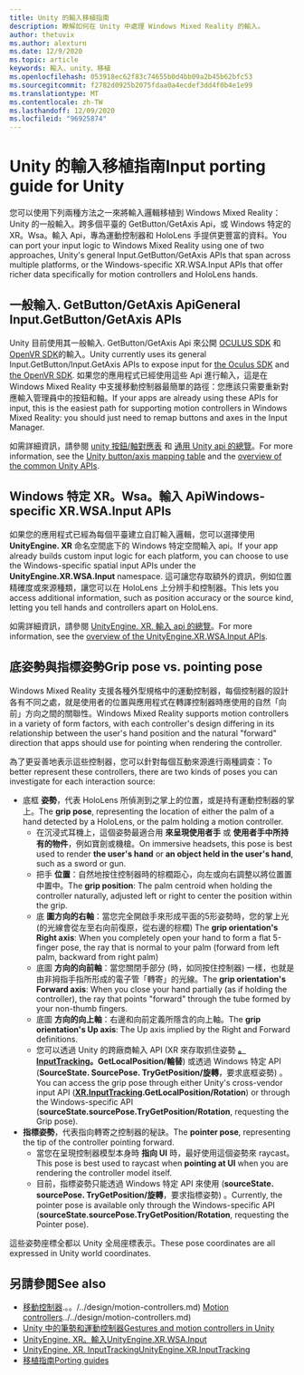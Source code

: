 ```yaml
---
title: Unity 的輸入移植指南
description: 瞭解如何在 Unity 中處理 Windows Mixed Reality 的輸入。
author: thetuvix
ms.author: alexturn
ms.date: 12/9/2020
ms.topic: article
keywords: 輸入、unity、移植
ms.openlocfilehash: 053918ec62f83c74655b0d4bb09a2b45b62bfc53
ms.sourcegitcommit: f2782d0925b2075fdaa0a4ecdef3dd4f0b4e1e99
ms.translationtype: MT
ms.contentlocale: zh-TW
ms.lasthandoff: 12/09/2020
ms.locfileid: "96925874"
---
```

# <a name="input-porting-guide-for-unity"></a><span data-ttu-id="13f1a-104">Unity 的輸入移植指南</span><span class="sxs-lookup"><span data-stu-id="13f1a-104">Input porting guide for Unity</span></span>

<span data-ttu-id="13f1a-105">您可以使用下列兩種方法之一來將輸入邏輯移植到 Windows Mixed Reality： Unity 的一般輸入。跨多個平臺的 GetButton/GetAxis Api，或 Windows 特定的 XR。Wsa。輸入 Api，專為運動控制器和 HoloLens 手提供更豐富的資料。</span><span class="sxs-lookup"><span data-stu-id="13f1a-105">You can port your input logic to Windows Mixed Reality using one of two approaches, Unity's general Input.GetButton/GetAxis APIs that span across multiple platforms, or the Windows-specific XR.WSA.Input APIs that offer richer data specifically for motion controllers and HoloLens hands.</span></span>

## <a name="general-inputgetbuttongetaxis-apis"></a><span data-ttu-id="13f1a-106">一般輸入. GetButton/GetAxis Api</span><span class="sxs-lookup"><span data-stu-id="13f1a-106">General Input.GetButton/GetAxis APIs</span></span>

<span data-ttu-id="13f1a-107">Unity 目前使用其一般輸入. GetButton/GetAxis Api 來公開 [OCULUS SDK](https://docs.unity3d.com/Manual/OculusControllers.html) 和 [OpenVR SDK](https://docs.unity3d.com/Manual/OpenVRControllers.html)的輸入。</span><span class="sxs-lookup"><span data-stu-id="13f1a-107">Unity currently uses its general Input.GetButton/Input.GetAxis APIs to expose input for [the Oculus SDK](https://docs.unity3d.com/Manual/OculusControllers.html) and [the OpenVR SDK](https://docs.unity3d.com/Manual/OpenVRControllers.html).</span></span> <span data-ttu-id="13f1a-108">如果您的應用程式已經使用這些 Api 進行輸入，這是在 Windows Mixed Reality 中支援移動控制器最簡單的路徑：您應該只需要重新對應輸入管理員中的按鈕和軸。</span><span class="sxs-lookup"><span data-stu-id="13f1a-108">If your apps are already using these APIs for input, this is the easiest path for supporting motion controllers in Windows Mixed Reality: you should just need to remap buttons and axes in the Input Manager.</span></span>

<span data-ttu-id="13f1a-109">如需詳細資訊，請參閱 [unity 按鈕/軸對應表](../unity/gestures-and-motion-controllers-in-unity.md#unity-buttonaxis-mapping-table) 和 [通用 Unity api 的總覽](../unity/gestures-and-motion-controllers-in-unity.md#common-unity-apis-inputgetbuttongetaxis)。</span><span class="sxs-lookup"><span data-stu-id="13f1a-109">For more information, see the [Unity button/axis mapping table](../unity/gestures-and-motion-controllers-in-unity.md#unity-buttonaxis-mapping-table) and the [overview of the common Unity APIs](../unity/gestures-and-motion-controllers-in-unity.md#common-unity-apis-inputgetbuttongetaxis).</span></span>

## <a name="windows-specific-xrwsainput-apis"></a><span data-ttu-id="13f1a-110">Windows 特定 XR。Wsa。輸入 Api</span><span class="sxs-lookup"><span data-stu-id="13f1a-110">Windows-specific XR.WSA.Input APIs</span></span>

<span data-ttu-id="13f1a-111">如果您的應用程式已經為每個平臺建立自訂輸入邏輯，您可以選擇使用 **UnityEngine. XR** 命名空間底下的 Windows 特定空間輸入 api。</span><span class="sxs-lookup"><span data-stu-id="13f1a-111">If your app already builds custom input logic for each platform, you can choose to use the Windows-specific spatial input APIs under the **UnityEngine.XR.WSA.Input** namespace.</span></span> <span data-ttu-id="13f1a-112">這可讓您存取額外的資訊，例如位置精確度或來源種類，讓您可以在 HoloLens 上分辨手和控制器。</span><span class="sxs-lookup"><span data-stu-id="13f1a-112">This lets you access additional information, such as position accuracy or the source kind, letting you tell hands and controllers apart on HoloLens.</span></span>

<span data-ttu-id="13f1a-113">如需詳細資訊，請參閱 [UnityEngine. XR. 輸入 api 的總覽](../unity/gestures-and-motion-controllers-in-unity.md#windows-specific-apis-xrwsainput)。</span><span class="sxs-lookup"><span data-stu-id="13f1a-113">For more information, see the [overview of the UnityEngine.XR.WSA.Input APIs](../unity/gestures-and-motion-controllers-in-unity.md#windows-specific-apis-xrwsainput).</span></span>

## <a name="grip-pose-vs-pointing-pose"></a><span data-ttu-id="13f1a-114">底姿勢與指標姿勢</span><span class="sxs-lookup"><span data-stu-id="13f1a-114">Grip pose vs. pointing pose</span></span>

<span data-ttu-id="13f1a-115">Windows Mixed Reality 支援各種外型規格中的運動控制器，每個控制器的設計各有不同之處，就是使用者的位置與應用程式在轉譯控制器時應使用的自然「向前」方向之間的關聯性。</span><span class="sxs-lookup"><span data-stu-id="13f1a-115">Windows Mixed Reality supports motion controllers in a variety of form factors, with each controller's design differing in its relationship between the user's hand position and the natural "forward" direction that apps should use for pointing when rendering the controller.</span></span>

<span data-ttu-id="13f1a-116">為了更妥善地表示這些控制器，您可以針對每個互動來源進行兩種調查：</span><span class="sxs-lookup"><span data-stu-id="13f1a-116">To better represent these controllers, there are two kinds of poses you can investigate for each interaction source:</span></span>

* <span data-ttu-id="13f1a-117">底框 **姿勢**，代表 HoloLens 所偵測到之掌上的位置，或是持有運動控制器的掌上。</span><span class="sxs-lookup"><span data-stu-id="13f1a-117">The **grip pose**, representing the location of either the palm of a hand detected by a HoloLens, or the palm holding a motion controller.</span></span>
    * <span data-ttu-id="13f1a-118">在沉浸式耳機上，這個姿勢最適合用 **來呈現使用者手** 或 **使用者手中所持有的物件**，例如寶劍或機槍。</span><span class="sxs-lookup"><span data-stu-id="13f1a-118">On immersive headsets, this pose is best used to render **the user's hand** or **an object held in the user's hand**, such as a sword or gun.</span></span>
    * <span data-ttu-id="13f1a-119">把手 **位置**：自然地按住控制器時的棕櫚距心，向左或向右調整以將位置置中置中。</span><span class="sxs-lookup"><span data-stu-id="13f1a-119">The **grip position**: The palm centroid when holding the controller naturally, adjusted left or right to center the position within the grip.</span></span>
    * <span data-ttu-id="13f1a-120">底 **圖方向的右軸**：當您完全開啟手來形成平面的5形姿勢時，您的掌上光 (的光線會從左至右向前復原，從右邊的棕櫚) </span><span class="sxs-lookup"><span data-stu-id="13f1a-120">The **grip orientation's Right axis**: When you completely open your hand to form a flat 5-finger pose, the ray that is normal to your palm (forward from left palm, backward from right palm)</span></span>
    * <span data-ttu-id="13f1a-121">底圖 **方向的向前軸**：當您關閉手部分 (時，如同按住控制器) 一樣，也就是由非拇指手指所形成的電子管「轉寄」的光線。</span><span class="sxs-lookup"><span data-stu-id="13f1a-121">The **grip orientation's Forward axis**: When you close your hand partially (as if holding the controller), the ray that points "forward" through the tube formed by your non-thumb fingers.</span></span>
    * <span data-ttu-id="13f1a-122">底圖 **方向的向上軸**：右邊和向前定義所隱含的向上軸。</span><span class="sxs-lookup"><span data-stu-id="13f1a-122">The **grip orientation's Up axis**: The Up axis implied by the Right and Forward definitions.</span></span>
    * <span data-ttu-id="13f1a-123">您可以透過 Unity 的跨廠商輸入 API (XR 來存取抓住姿勢 **[。InputTracking](https://docs.unity3d.com/ScriptReference/XR.InputTracking.html)。GetLocalPosition/輪替**) 或透過 Windows 特定 API (**SourceState. SourcePose. TryGetPosition/旋轉**，要求底框姿勢) 。</span><span class="sxs-lookup"><span data-stu-id="13f1a-123">You can access the grip pose through either Unity's cross-vendor input API (**[XR.InputTracking](https://docs.unity3d.com/ScriptReference/XR.InputTracking.html).GetLocalPosition/Rotation**) or through the Windows-specific API (**sourceState.sourcePose.TryGetPosition/Rotation**, requesting the Grip pose).</span></span>
* <span data-ttu-id="13f1a-124">**指標姿勢**，代表指向轉寄之控制器的秘訣。</span><span class="sxs-lookup"><span data-stu-id="13f1a-124">The **pointer pose**, representing the tip of the controller pointing forward.</span></span>
    * <span data-ttu-id="13f1a-125">當您在呈現控制器模型本身時 **指向 UI** 時，最好使用這個姿勢來 raycast。</span><span class="sxs-lookup"><span data-stu-id="13f1a-125">This pose is best used to raycast when **pointing at UI** when you are rendering the controller model itself.</span></span>
    * <span data-ttu-id="13f1a-126">目前，指標姿勢只能透過 Windows 特定 API 來使用 (**sourceState. sourcePose. TryGetPosition/旋轉**，要求指標姿勢) 。</span><span class="sxs-lookup"><span data-stu-id="13f1a-126">Currently, the pointer pose is available only through the Windows-specific API (**sourceState.sourcePose.TryGetPosition/Rotation**, requesting the Pointer pose).</span></span>

<span data-ttu-id="13f1a-127">這些姿勢座標全都以 Unity 全局座標表示。</span><span class="sxs-lookup"><span data-stu-id="13f1a-127">These pose coordinates are all expressed in Unity world coordinates.</span></span>

## <a name="see-also"></a><span data-ttu-id="13f1a-128">另請參閱</span><span class="sxs-lookup"><span data-stu-id="13f1a-128">See also</span></span>
* <span data-ttu-id="13f1a-129">[移動控制器]().。。/../design/motion-controllers.md) </span><span class="sxs-lookup"><span data-stu-id="13f1a-129">[Motion controllers]()../../design/motion-controllers.md)</span></span>
* [<span data-ttu-id="13f1a-130">Unity 中的筆勢和運動控制器</span><span class="sxs-lookup"><span data-stu-id="13f1a-130">Gestures and motion controllers in Unity</span></span>](../unity/gestures-and-motion-controllers-in-unity.md)
* [<span data-ttu-id="13f1a-131">UnityEngine. XR。輸入</span><span class="sxs-lookup"><span data-stu-id="13f1a-131">UnityEngine.XR.WSA.Input</span></span>](https://docs.unity3d.com/ScriptReference/XR.WSA.Input.InteractionManager.html)
* [<span data-ttu-id="13f1a-132">UnityEngine. XR. InputTracking</span><span class="sxs-lookup"><span data-stu-id="13f1a-132">UnityEngine.XR.InputTracking</span></span>](https://docs.unity3d.com/ScriptReference/XR.InputTracking.html)
* [<span data-ttu-id="13f1a-133">移植指南</span><span class="sxs-lookup"><span data-stu-id="13f1a-133">Porting guides</span></span>](porting-guides.md)
